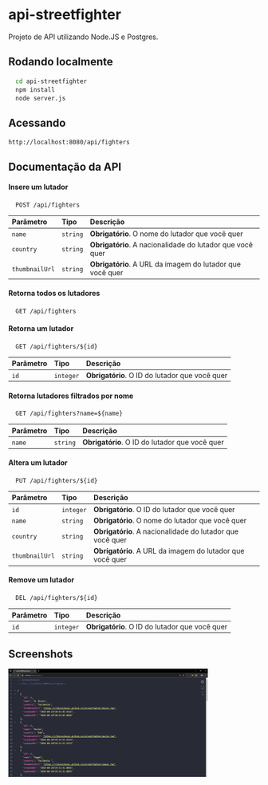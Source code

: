 
# api-streetfighter

Projeto de API utilizando Node.JS e Postgres.

## Rodando localmente

```bash
  cd api-streetfighter
  npm install
  node server.js
```

## Acessando

```
http://localhost:8080/api/fighters
```

## Documentação da API

#### Insere um lutador

```
  POST /api/fighters
```

| Parâmetro   | Tipo       | Descrição                                   |
| :---------- | :--------- | :------------------------------------------ |
| `name`      | `string` | **Obrigatório**. O nome do lutador que você quer |
| `country` | `string` | **Obrigatório**. A nacionalidade do lutador que você quer |
| `thumbnailUrl` | `string` | **Obrigatório**. A URL da imagem do lutador que você quer |

#### Retorna todos os lutadores

```
  GET /api/fighters
```

#### Retorna um lutador

```
  GET /api/fighters/${id}
```

| Parâmetro   | Tipo       | Descrição                                   |
| :---------- | :--------- | :------------------------------------------ |
| `id`      | `integer` | **Obrigatório**. O ID do lutador que você quer |

#### Retorna lutadores filtrados por nome

```
  GET /api/fighters?name=${name}
```

| Parâmetro   | Tipo       | Descrição                                   |
| :---------- | :--------- | :------------------------------------------ |
| `name`      | `string` | **Obrigatório**. O ID do lutador que você quer |


#### Altera um lutador

```
  PUT /api/fighters/${id}
```

| Parâmetro   | Tipo       | Descrição                                   |
| :---------- | :--------- | :------------------------------------------ |
| `id`      | `integer` | **Obrigatório**. O ID do lutador que você quer |
| `name`      | `string` | **Obrigatório**. O nome do lutador que você quer |
| `country` | `string` | **Obrigatório**. A nacionalidade do lutador que você quer |
| `thumbnailUrl` | `string` | **Obrigatório**. A URL da imagem do lutador que você quer |

#### Remove um lutador

```
  DEL /api/fighters/${id}
```

| Parâmetro   | Tipo       | Descrição                                   |
| :---------- | :--------- | :------------------------------------------ |
| `id`      | `integer` | **Obrigatório**. O ID do lutador que você quer |


## Screenshots

<img src="https://github.com/rlhorochovec/api-streetfighter/blob/develop/screenshots/get.PNG" width="400" />